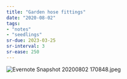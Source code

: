 ```yaml
---
title: "Garden hose fittings"
date: "2020-08-02"
tags:
- "notes"
- "seedlings"
sr-due: 2023-03-25
sr-interval: 3
sr-ease: 250
---
```


![Evernote Snapshot 20200802 170848.jpeg](Garden%20hose%20fittings.assets/Evernote%20Snapshot%2020200802%20170848.jpeg)


